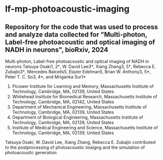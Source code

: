 # lf-mp-photoacoustic-imaging
## Repository for the code that was used to process and analyze data collected for "Multi-photon, Label-free photoacoustic and optical imaging of NADH in neurons", bioRxiv, 2024

Multi-photon, Label-free photoacoustic and optical imaging of NADH in neurons
Tatsuya Osaki1, 2†, W. David Lee3†, Xiang Zhang3, 5†, Rebecca E. Zubajlo3†, Mercedes Balcells5, Elazer Edelman5, Brian W. Anthony3, 5*, Peter T. C. So3, 4*, and Mriganka Sur1*
1. Picower Institute for Learning and Memory, Massachusetts Institute of Technology, Cambridge, MA, 02139, United States
2. Whitehead Institute for Biomedical Research, Massachusetts Institute of Technology, Cambridge, MA, 02142, United States
3. Department of Mechanical Engineering, Massachusetts Institute of Technology, Cambridge, MA, 02139, United States
4. Department of Biological Engineering, Massachusetts Institute of Technology, Cambridge, MA, 02139, United States
5. Institute of Medical Engineering and Science, Massachusetts Institute of Technology, Cambridge, MA, 02139, United States

Tatsuya Osaki, W. David Lee, Xiang Zhang, Rebecca E. Zubajlo contributed to the postprocessing of photoacoustic imaigng and the simulation of photoacousitc generation
